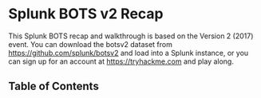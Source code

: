 # Splunk BOTS v2 Recap

This Splunk BOTS recap and walkthrough is based on the Version 2 (2017) event. You can download the botsv2 dataset from https://github.com/splunk/botsv2 and load into a Splunk instance, or you can sign up for an account at https://tryhackme.com and play along.


## Table of Contents